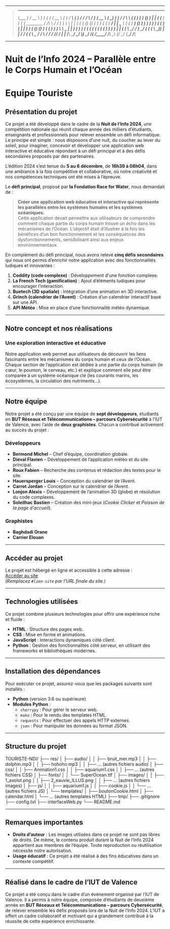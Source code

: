 ______________________________________________________________________________________________________________________________________

> ________     ____     __    __   ______      _____    _____   ________    _____                       __      _   ______      _____
>(___  ___)   / __ \    ) )  ( (  (   __ \    (_   _)  / ____\ (___  ___)  / ___/                      /  \    / ) (_  __ \    (_   _)
>    ) )     / /  \ \  ( (    ) )  ) (__) )     | |   ( (___       ) )    ( (__        ________       / /\ \  / /    ) ) \ \     | |
>   ( (     ( ()  () )  ) )  ( (  (    __/      | |    \___ \     ( (      ) __)      (________)      ) ) ) ) ) )   ( (   ) )    | |
>    ) )    ( ()  () ) ( (    ) )  ) \ \  _     | |        ) )     ) )    ( (                        ( ( ( ( ( (     ) )  ) )    | |
>   ( (      \ \__/ /   ) \__/ (  ( ( \ \_))   _| |__  ___/ /     ( (      \ \___                    / /  \ \/ /    / /__/ /    _| |__
>   /__\      \____/    \______/   )_) \__/   /_____( /____/      /__\      \____\                  (_/    \__/    (______/    /_____(

______________________________________________________________________________________________________________________________________


# **Nuit de l’Info 2024 – Parallèle entre le Corps Humain et l’Océan**  
# Equipe **Touriste**

## **Présentation du projet**  
Ce projet a été développé dans le cadre de la **Nuit de l’Info 2024**, une compétition nationale qui réunit chaque année des milliers d’étudiants, enseignants et professionnels pour relever ensemble un défi informatique. Le principe est simple : nous disposons d’une nuit, du coucher au lever du soleil, pour imaginer, concevoir et développer une application web interactive et éducative répondant à un défi principal et à des défis secondaires proposés par des partenaires.  

L’édition 2024 s’est tenue du **5 au 6 décembre**, de **16h39 à 08h04**, dans une ambiance à la fois compétitive et collaborative, où notre créativité et nos compétences techniques ont été mises à l’épreuve.  

Le **défi principal**, proposé par **la Fondation Race for Water**, nous demandait de :  
> **Créer une application web éducative et interactive qui représente les parallèles entre les systèmes humains et les systèmes océaniques.**  
> Cette application devait permettre aux utilisateurs de comprendre comment chaque partie du corps humain trouve un écho dans les mécanismes de l’Océan. L’objectif était d’illustrer à la fois les bénéfices d’un bon fonctionnement et les conséquences des dysfonctionnements, sensibilisant ainsi aux enjeux environnementaux.  

En complément du défi principal, nous avons relevé **cinq défis secondaires** qui nous ont permis d’enrichir notre application avec des fonctionnalités ludiques et innovantes :  
1. **Coddity (code complexe)** : Développement d'une fonction complexe.  
2. **La French Tech (gamification)** : Ajout d’éléments ludiques pour encourager l’interaction.  
3. **Buetech (3D spatiale)** : Intégration d’une animation en 3D interactive.  
4. **Grinch (calendrier de l’Avent)** : Création d’un calendrier interactif basé sur une API.  
5. **API Météo** : Mise en place d’une fonctionnalité météo dynamique.  

---

## **Notre concept et nos réalisations**  
### **Une exploration interactive et éducative**  
Notre application web permet aux utilisateurs de découvrir les liens fascinants entre les mécanismes du corps humain et ceux de l’Océan. Chaque section de l’application est dédiée à une partie du corps humain (le cœur, le poumon, le cerveau, etc.) et explique comment elle peut être comparée à un système océanique clé (les courants marins, les écosystèmes, la circulation des nutriments…).  

---

## **Notre équipe**  
Notre projet a été conçu par une équipe de **sept développeurs**, étudiants en **BUT Réseaux et Télécommunications – parcours Cybersécurité** à l’IUT de Valence, avec l’aide de **deux graphistes**. Chacun a contribué activement au succès du projet :  

### **Développeurs**  
- **Bermond Michel** – Chef d’équipe, coordination globale.  
- **Dieval Flavien** – Développement de l’application météo et du site principal.  
- **Roux Fabien** – Recherche des contenus et rédaction des textes pour le site.  
- **Hauersperger Louis** – Conception du calendrier de l’Avent.  
- **Carrot Jordan** – Conception sur le calendrier de l’Avent.  
- **Lonjon Alexis** – Développement de l’animation 3D (globe) et résolution du code complexes.  
- **Soleilhac Bastien** – Création des mini-jeux (*Cookie Clicker* et *Poisson de la page d’accueil*).  

### **Graphistes**  
- **Baghdadi Orane**
- **Carrier Elouan**

---

## **Accéder au projet**  
Le projet est hébergé en ligne et accessible à cette adresse :  
[Accéder au site](#touriste-ndi.soleihb.fr)  
(*Remplacez `#lien-site` par l’URL finale du site.*)  

---

## Technologies utilisées
Ce projet combine plusieurs technologies pour offrir une expérience riche et fluide :
- **HTML** : Structure des pages web.
- **CSS** : Mise en forme et animations.
- **JavaScript** : Interactions dynamiques côté client.
- **Python** : Gestion des fonctionnalités côté serveur, en utilisant des frameworks et bibliothèques modernes.

---
## Installation des dépendances

Pour exécuter ce projet, assurez-vous que les packages suivants sont installés :
- **Python** (version 3.6 ou supérieure)
- **Modules Python** :
  - `cherrypy` : Pour gérer le serveur web.
  - `mako` : Pour le rendu des templates HTML.
  - `requests` : Pour effectuer des appels HTTP externes.
  - `json` : Pour manipuler les données au format JSON.

---

## Structure du projet
TOURISTE-NDI/
├── res/
│   ├── audio/
│   │   ├── bruit_mer.mp3
│   │   ├── dolphin.mp3
│   │   ├── hohoho.mp3
│   │   ├── ... (autres fichiers audio)
│   ├── css/
│   │   ├── Animation1.css
│   │   ├── aquarium1.css
│   │   ├── ... (autres fichiers CSS)
│   ├── fonts/
│   │   └── SuperOcean.ttf
│   ├── images/
│   │   ├── 1_axolot.png
│   │   ├── 2_eauvie_ILLUS.png
│   │   ├── ... (autres fichiers images)
│   ├── js/
│   │   ├── aquarium1.js
│   │   ├── cookie.js
│   │   └── ... (autres fichiers JS)
│   └── templates/
│       ├── boutonCookie.html
│       ├── calendar.html
│       └── ... (autres templates HTML)
├── tmp/
├── .gitignore
├── config.txt
├── interfaceWeb.py
└── README.md

---

## **Remarques importantes**  
- **Droits d’auteur** : Les images utilisées dans ce projet ne sont pas libres de droits. De même, le contenu produit durant la Nuit de l’Info 2024 appartient aux membres de l’équipe. Toute reproduction ou réutilisation nécessite notre autorisation.  
- **Usage éducatif** : Ce projet a été réalisé à des fins éducatives dans un contexte compétitif.  

---

## **Réalisé dans le cadre de l’IUT de Valence**  
Ce projet a été conçu dans le cadre d’un événement organisé par l’IUT de Valence. Il a permis à notre équipe, composée d’étudiants de deuxième année en **BUT Réseaux et Télécommunications – parcours Cybersécurité**, de relever ensemble les défis proposés lors de la Nuit de l’Info 2024. L’IUT a offert un cadre collaboratif et motivant qui a grandement contribué à la réussite de cette expérience enrichissante.  
